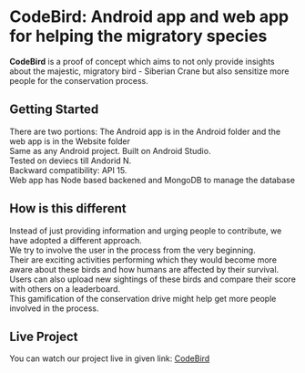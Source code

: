 # CodeBird: Android app and web app for helping the migratory species

**CodeBird** is a proof of concept which aims to not only provide insights about the majestic, migratory bird - Siberian Crane but also sensitize more people for the conservation process.

## Getting Started
There are two portions: The Android app is in the Android folder and the web app is in the Website folder  
Same as any Android project. Built on Android Studio.  
Tested on deviecs till Andorid N.  
Backward compatibility: API 15.  
Web app has Node based backened and MongoDB to manage the database  

## How is this different  
Instead of just providing information and urging people to contribute, we have adopted a different approach.  
We try to involve the user in the process from the very beginning.  
Their are exciting activities performing which they would become more aware about these birds and how humans are affected by their survival.  
Users can also upload new sightings of these birds and compare their score with others on a leaderboard.  
This gamification of the conservation drive might help get more people involved in the process.

## Live Project
You can watch our project live in given link: <a href="http://tnine.io/codebird/" target="_blank">CodeBird</a>
